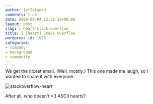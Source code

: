 ```yaml
---
author: jeffatwood
comments: true
date: 2009-09-04 12:38:15+00:00
layout: post
slug: i-heart-stack-overflow
title: I [heart] Stack Overflow
wordpress_id: 1923
categories:
- company
- background
- community
---
```


We get the nicest email. (Well, mostly.) This one made me laugh, so I wanted to share it with everyone.



![stackoverflow-heart](http://blog.stackoverflow.com/wp-content/uploads/stackoverflow-heart1.png)



After all, who doesn't <3 ASCII hearts?

